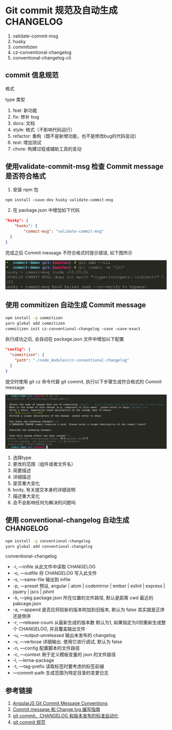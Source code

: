 # Git commit 规范及自动生成 CHANGELOG

1. validate-commit-msg
1. husky
1. commitizen
1. cz-conventional-changelog
1. conventional-changelog-cli

## commit 信息规范

格式

type 类型

1. feat: 新功能
1. fix: 修补 bug
1. docs: 文档
1. style: 格式（不影响代码运行）
1. refactor: 重构（既不是新增功能，也不是修改bug的代码变动）
1. test: 增加测试
1. chore: 构建过程或辅助工具的变动

## 使用validate-commit-msg 检查 Commit message 是否符合格式

1. 安装 npm 包

```bash
npm install —save-dev husky validate-commit-msg
```

2. 在 package.json 中增加如下代码

```json
"husky": {
    "hooks": {
        "commit-msg": "validate-commit-msg"
  }
}
```

完成之后 Commit message 不符合格式时提示错误, 如下图所示

![husky-error](../../../assets/images/husky_error.png)

## 使用 commitizen 自动生成 Commit message

```bash
npm install -g commitizen
yarn global add commitizen
commitizen init cz-conventional-changelog —save —save-exact
```

执行成功之后, 会自动在 package.json 文件中增加以下配置

```json
"config": {
  "commitizen": {
    "path": "./node_modules/cz-conventional-changelog"
  }
}
```

提交时使用 git cz 命令代替 git commit, 执行以下步骤生成符合格式的 Commit message

![commit-message](../../../assets/images/commit_message.png)

1. 选择type
1. 更改的范围（组件或者文件名）
1. 简要描述
1. 详细描述
1. 是否重大变化
1. body, 有关提交本身的详细说明
1. 描述重大变化
1. 会不会影响任何为解决的问题吗

## 使用 conventional-changelog 自动生成 CHANGELOG

```bash
npm install -g conventional-changelog
yarn global add conventional-changelog
```

conventional-changelog

- -i, —infile  从此文件中读取 CHANGELOG
- -o, —outfile  将 CHANGELOG 写入此文件
- -s, —same-file  输出到 infile
- -p, —preset  预设, angular | atom | codemirror | ember | eslint | express | jquery | jscs | jshint
- -k, —pkg  package.json 所在位置的文件路径, 默认是距离 cwd 最近的 pakcage.json
- -a, —append  是否应将较新的版本附加到旧版本, 默认为 false  其实就是正序还是倒序
- -r, —release-count  从最新生成的版本数 默认为1, 如果指定为0则重新生成整个 CHANGELOG, 并且覆盖输出文件
- -u, —output-unreleased  输出未发布的 changelog
- -v, —verbose  详细输出. 使用它进行调试, 默认为 false
- -n, —config  配置脚本的文件路径
- -c, —context  用于定义模板变量的 json 的文件路径
- -l, —lerna-package  
- -t, —tag-prefix  读取标签时要考虑的标签前缀
- —commit-path  生成范围为特定目录的变更日志

## 参考链接

1. [AngularJS Git Commit Message Conventions](https://docs.google.com/document/d/1QrDFcIiPjSLDn3EL15IJygNPiHORgU1_OOAqWjiDU5Y/edit#heading=h.greljkmo14y0)
1. [Commit message 和 Change log 编写指南](http://www.ruanyifeng.com/blog/2016/01/commit_message_change_log.html)
1. [git commit、CHANGELOG 和版本发布的标准自动化](https://www.cnblogs.com/zivxiaowei/p/10089201.html)
1. [git commit 规范](https://www.jianshu.com/p/856bbb5ed9ec)
